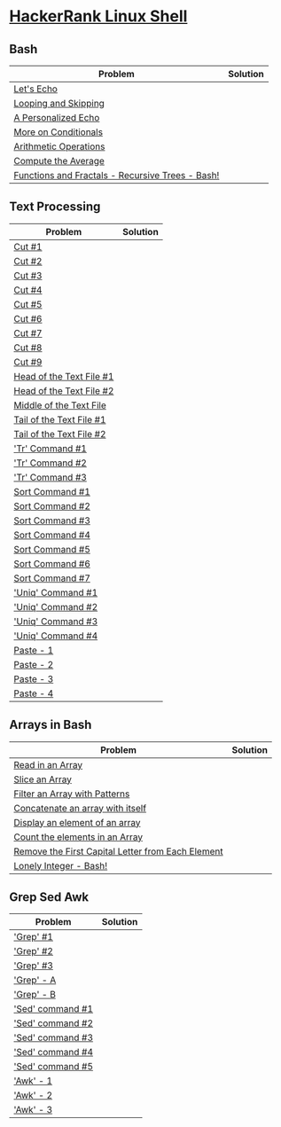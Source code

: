 # [HackerRank Linux Shell](https://www.hackerrank.com/domains/shell)

## Bash
| Problem | Solution |
| ------- | -------- |
| [Let's Echo](https://www.hackerrank.com/challenges/bash-tutorials-lets-echo/problem) |  |
| [Looping and Skipping](https://www.hackerrank.com/challenges/bash-tutorials---looping-and-skipping/problem) |  |
| [A Personalized Echo](https://www.hackerrank.com/challenges/bash-tutorials---a-personalized-echo/problem) |  |
| [More on Conditionals](https://www.hackerrank.com/challenges/bash-tutorials---more-on-conditionals/problem) |  |
| [Arithmetic Operations](https://www.hackerrank.com/challenges/bash-tutorials---arithmetic-operations/problem) |  |
| [Compute the Average](https://www.hackerrank.com/challenges/bash-tutorials---compute-the-average/problem) |  |
| [Functions and Fractals - Recursive Trees - Bash!](https://www.hackerrank.com/challenges/fractal-trees-all/problem) |  |

## Text Processing
| Problem | Solution |
| ------- | -------- |
| [Cut #1](https://www.hackerrank.com/challenges/text-processing-cut-1/problem) |  |
| [Cut #2](https://www.hackerrank.com/challenges/text-processing-cut-2/problem) |  |
| [Cut #3](https://www.hackerrank.com/challenges/text-processing-cut-3/problem) |  |
| [Cut #4](https://www.hackerrank.com/challenges/text-processing-cut-4/problem) |  |
| [Cut #5](https://www.hackerrank.com/challenges/text-processing-cut-5/problem) |  |
| [Cut #6](https://www.hackerrank.com/challenges/text-processing-cut-6/problem) |  |
| [Cut #7](https://www.hackerrank.com/challenges/text-processing-cut-7/problem) |  |
| [Cut #8](https://www.hackerrank.com/challenges/text-processing-cut-8/problem) |  |
| [Cut #9](https://www.hackerrank.com/challenges/text-processing-cut-9/problem) |  |
| [Head of the Text File #1](https://www.hackerrank.com/challenges/text-processing-head-1/problem) |  |
| [Head of the Text File #2](https://www.hackerrank.com/challenges/text-processing-head-2/problem) |  |
| [Middle of the Text File](https://www.hackerrank.com/challenges/text-processing-in-linux---the-middle-of-a-text-file/problem?) |  |
| [Tail of the Text File #1](https://www.hackerrank.com/challenges/text-processing-tail-1/problem) |  |
| [Tail of the Text File #2](https://www.hackerrank.com/challenges/text-processing-tail-2/problem) |  |
| ['Tr' Command #1](https://www.hackerrank.com/challenges/text-processing-tr-1/problem) |  |
| ['Tr' Command #2](https://www.hackerrank.com/challenges/text-processing-tr-2/problem) |  |
| ['Tr' Command #3](https://www.hackerrank.com/challenges/text-processing-tr-3/problem) |  |
| [Sort Command #1](https://www.hackerrank.com/challenges/text-processing-sort-1/problem) |  |
| [Sort Command #2](https://www.hackerrank.com/challenges/text-processing-sort-2/problem) |  |
| [Sort Command #3](https://www.hackerrank.com/challenges/text-processing-sort-3/problem) |  |
| [Sort Command #4](https://www.hackerrank.com/challenges/text-processing-sort-4/problem) |  |
| [Sort Command #5](https://www.hackerrank.com/challenges/text-processing-sort-5/problem) |  |
| [Sort Command #6](https://www.hackerrank.com/challenges/text-processing-sort-6/problem) |  |
| [Sort Command #7](https://www.hackerrank.com/challenges/text-processing-sort-7/problem) |  |
| ['Uniq' Command #1](https://www.hackerrank.com/challenges/text-processing-in-linux-the-uniq-command-1/problem) |  |
| ['Uniq' Command #2](https://www.hackerrank.com/challenges/text-processing-in-linux-the-uniq-command-2/problem) |  |
| ['Uniq' Command #3](https://www.hackerrank.com/challenges/text-processing-in-linux-the-uniq-command-3/problem) |  |
| ['Uniq' Command #4](https://www.hackerrank.com/challenges/text-processing-in-linux-the-uniq-command-4/problem) |  |
| [Paste - 1](https://www.hackerrank.com/challenges/paste-1/problem) |  |
| [Paste - 2](https://www.hackerrank.com/challenges/paste-2/problem) |  |
| [Paste - 3](https://www.hackerrank.com/challenges/paste-3/problem) |  |
| [Paste - 4](https://www.hackerrank.com/challenges/paste-4/problem) |  |

## Arrays in Bash
| Problem | Solution |
| ------- | -------- |
| [Read in an Array](https://www.hackerrank.com/challenges/bash-tutorials-read-in-an-array/problem) |  |
| [Slice an Array](https://www.hackerrank.com/challenges/bash-tutorials-read-in-an-array/problem) |  |
| [Filter an Array with Patterns](https://www.hackerrank.com/challenges/bash-tutorials-filter-an-array-with-patterns/problem) |  |
| [Concatenate an array with itself](https://www.hackerrank.com/challenges/bash-tutorials-concatenate-an-array-with-itself/problem) |  |
| [Display an element of an array](https://www.hackerrank.com/challenges/bash-tutorials-display-the-third-element-of-an-array/problem) |  |
| [Count the elements in an Array](https://www.hackerrank.com/challenges/bash-tutorials-count-the-number-of-elements-in-an-array/problem) |  |
| [Remove the First Capital Letter from Each Element](https://www.hackerrank.com/challenges/bash-tutorials-remove-the-first-capital-letter-from-each-array-element/problem) |  |
| [Lonely Integer - Bash!](https://www.hackerrank.com/challenges/lonely-integer-2/problem) |  |

## Grep Sed Awk
| Problem | Solution |
| ------- | -------- |
| ['Grep' #1](https://www.hackerrank.com/challenges/text-processing-in-linux-the-grep-command-1/problem) |  |
| ['Grep' #2](https://www.hackerrank.com/challenges/text-processing-in-linux-the-grep-command-2/problem) |  |
| ['Grep' #3](https://www.hackerrank.com/challenges/text-processing-in-linux-the-grep-command-3/problem) |  |
| ['Grep' - A](https://www.hackerrank.com/challenges/text-processing-in-linux-the-grep-command-4/problem) |  |
| ['Grep' - B](https://www.hackerrank.com/challenges/text-processing-in-linux-the-grep-command-5/problem) |  |
| ['Sed' command #1](https://www.hackerrank.com/challenges/text-processing-in-linux-the-sed-command-1/problem) |  |
| ['Sed' command #2](https://www.hackerrank.com/challenges/text-processing-in-linux-the-sed-command-2/problem) |  |
| ['Sed' command #3](https://www.hackerrank.com/challenges/text-processing-in-linux-the-sed-command-3/problem) |  |
| ['Sed' command #4](https://www.hackerrank.com/challenges/sed-command-4/problem) |  |
| ['Sed' command #5](https://www.hackerrank.com/challenges/sed-command-5/problem) |  |
| ['Awk' - 1](https://www.hackerrank.com/challenges/awk-1/problem) |  |
| ['Awk' - 2](https://www.hackerrank.com/challenges/awk-2/problem) |  |
| ['Awk' - 3](https://www.hackerrank.com/challenges/awk-3/problem) |  |